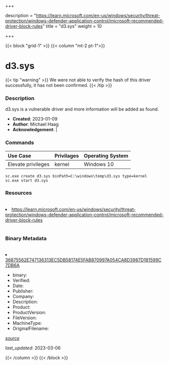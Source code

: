 +++

description = "https://learn.microsoft.com/en-us/windows/security/threat-protection/windows-defender-application-control/microsoft-recommended-driver-block-rules"
title = "d3.sys"
weight = 10

+++


{{< block "grid-1" >}}
{{< column "mt-2 pt-1">}}




# d3.sys 


{{< tip "warning" >}}
We were not able to verify the hash of this driver successfully, it has not been confirmed.
{{< /tip >}}




### Description


d3.sys is a vulnerable driver and more information will be added as found.


- **Created**: 2023-01-09
- **Author**: Michael Haag
- **Acknowledgement**:  | [](https://twitter.com/)

### Commands

| Use Case | Privilages | Operating System | 
|:---- | ---- | ---- |
| Elevate privileges | kernel | Windows 10 |

```
sc.exe create d3.sys binPath=C:\windows\temp\d3.sys type=kernel
sc.exe start d3.sys
```

### Resources
<br>


<li><a href=" https://learn.microsoft.com/en-us/windows/security/threat-protection/windows-defender-application-control/microsoft-recommended-driver-block-rules"> https://learn.microsoft.com/en-us/windows/security/threat-protection/windows-defender-application-control/microsoft-recommended-driver-block-rules</a></li>


<br>


### Binary Metadata
<br>



<li><a href="https://www.virustotal.com/gui/file/36875562E747136313EC5DB58174E5FAB870997A054CA8D3987D181599C7DB6A">36875562E747136313EC5DB58174E5FAB870997A054CA8D3987D181599C7DB6A</a></li>



- binary: 
- Verified: 
- Date: 
- Publisher: 
- Company: 
- Description: 
- Product: 
- ProductVersion: 
- FileVersion: 
- MachineType: 
- OriginalFilename: 

[*source*](https://github.com/magicsword-io/LOLDrivers/tree/main/yaml/d3.sys.yml)

*last_updated:* 2023-03-06


{{< /column >}}
{{< /block >}}
